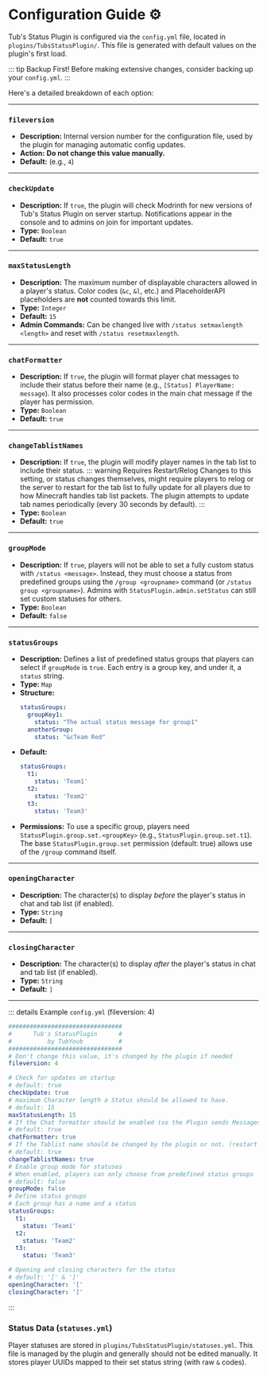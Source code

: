 # Configuration Guide ⚙️

Tub's Status Plugin is configured via the `config.yml` file, located in `plugins/TubsStatusPlugin/`. This file is generated with default values on the plugin's first load.

::: tip Backup First!
Before making extensive changes, consider backing up your `config.yml`.
:::

Here's a detailed breakdown of each option:

---

### `fileversion`
*   **Description:** Internal version number for the configuration file, used by the plugin for managing automatic config updates.
*   **Action:** **Do not change this value manually.**
*   **Default:** (e.g., `4`)

---

### `checkUpdate`
*   **Description:** If `true`, the plugin will check Modrinth for new versions of Tub's Status Plugin on server startup. Notifications appear in the console and to admins on join for important updates.
*   **Type:** `Boolean`
*   **Default:** `true`

---

### `maxStatusLength`
*   **Description:** The maximum number of displayable characters allowed in a player's status. Color codes (`&c`, `&l`, etc.) and PlaceholderAPI placeholders are **not** counted towards this limit.
*   **Type:** `Integer`
*   **Default:** `15`
*   **Admin Commands:** Can be changed live with `/status setmaxlength <length>` and reset with `/status resetmaxlength`.

---

### `chatFormatter`
*   **Description:** If `true`, the plugin will format player chat messages to include their status before their name (e.g., `[Status] PlayerName: message`). It also processes color codes in the main chat message if the player has permission.
*   **Type:** `Boolean`
*   **Default:** `true`

---

### `changeTablistNames`
*   **Description:** If `true`, the plugin will modify player names in the tab list to include their status.
    ::: warning Requires Restart/Relog
    Changes to this setting, or status changes themselves, might require players to relog or the server to restart for the tab list to fully update for all players due to how Minecraft handles tab list packets. The plugin attempts to update tab names periodically (every 30 seconds by default).
    :::
*   **Type:** `Boolean`
*   **Default:** `true`

---

### `groupMode`
*   **Description:** If `true`, players will not be able to set a fully custom status with `/status <message>`. Instead, they must choose a status from predefined groups using the `/group <groupname>` command (or `/status group <groupname>`). Admins with `StatusPlugin.admin.setStatus` can still set custom statuses for others.
*   **Type:** `Boolean`
*   **Default:** `false`

---

### `statusGroups`
*   **Description:** Defines a list of predefined status groups that players can select if `groupMode` is `true`. Each entry is a group key, and under it, a `status` string.
*   **Type:** `Map`
*   **Structure:**
    ```yaml
    statusGroups:
      groupKey1:
        status: "The actual status message for group1"
      anotherGroup:
        status: "&cTeam Red"
    ```
*   **Default:**
    ```yaml
    statusGroups:
      t1:
        status: 'Team1'
      t2:
        status: 'Team2'
      t3:
        status: 'Team3'
    ```
*   **Permissions:** To use a specific group, players need `StatusPlugin.group.set.<groupKey>` (e.g., `StatusPlugin.group.set.t1`). The base `StatusPlugin.group.set` permission (default: true) allows use of the `/group` command itself.

---

### `openingCharacter`
*   **Description:** The character(s) to display *before* the player's status in chat and tab list (if enabled).
*   **Type:** `String`
*   **Default:** `[`

---

### `closingCharacter`
*   **Description:** The character(s) to display *after* the player's status in chat and tab list (if enabled).
*   **Type:** `String`
*   **Default:** `]`

---

::: details Example `config.yml` (fileversion: 4)
```yaml
################################
#      Tub's StatusPlugin      #
#          by TubYoub          #
################################
# Don't change this value, it's changed by the plugin if needed
fileversion: 4

# Check for updates on startup
# default: true
checkUpdate: true
# maximum Character length a Status should be allowed to have.
# default: 15
maxStatusLength: 15
# If the Chat formatter should be enabled (so the Plugin sends Messages with the Status in front of the Player name and formats colors).
# default: true
chatFormatter: true
# If the Tablist name should be changed by the plugin or not. (restart your server so the changes will work correctly)
# default: true
changeTablistNames: true
# Enable group mode for statuses
# When enabled, players can only choose from predefined status groups
# default: false
groupMode: false
# Define status groups
# Each group has a name and a status
statusGroups:
  t1:
    status: 'Team1'
  t2:
    status: 'Team2'
  t3:
    status: 'Team3'

# Opening and closing characters for the status
# default: '[' & ']'
openingCharacter: '['
closingCharacter: ']'
```
:::

### Status Data (`statuses.yml`)
Player statuses are stored in `plugins/TubsStatusPlugin/statuses.yml`. This file is managed by the plugin and generally should not be edited manually. It stores player UUIDs mapped to their set status string (with raw `&` codes).
